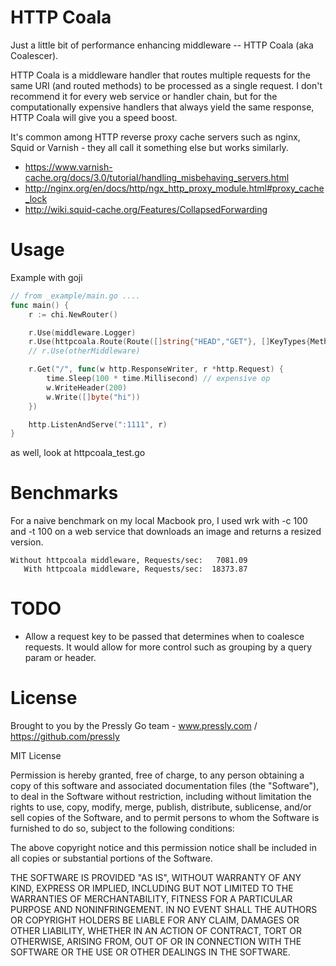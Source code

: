 HTTP Coala
==========

Just a little bit of performance enhancing middleware -- HTTP Coala (aka Coalescer).

HTTP Coala is a middleware handler that routes multiple requests for the same URI
(and routed methods) to be processed as a single request. I don't recommend it
for every web service or handler chain, but for the computationally expensive
handlers that always yield the same response, HTTP Coala will give you a speed boost.

It's common among HTTP reverse proxy cache servers such as nginx,
Squid or Varnish - they all call it something else but works similarly.

* https://www.varnish-cache.org/docs/3.0/tutorial/handling_misbehaving_servers.html
* http://nginx.org/en/docs/http/ngx_http_proxy_module.html#proxy_cache_lock
* http://wiki.squid-cache.org/Features/CollapsedForwarding


# Usage

Example with goji

```go
// from _example/main.go ....
func main() {
	r := chi.NewRouter()

	r.Use(middleware.Logger)
	r.Use(httpcoala.Route(Route([]string{"HEAD","GET"}, []KeyTypes{Method,URI}) // or, Route([]string{"*"}, []KeyTypes{Method,URI})
	// r.Use(otherMiddleware)

	r.Get("/", func(w http.ResponseWriter, r *http.Request) {
		time.Sleep(100 * time.Millisecond) // expensive op
		w.WriteHeader(200)
		w.Write([]byte("hi"))
	})

	http.ListenAndServe(":1111", r)
}
```

as well, look at httpcoala_test.go


# Benchmarks

For a naive benchmark on my local Macbook pro, I used wrk with -c 100 and -t 100
on a web service that downloads an image and returns a resized version.

```
Without httpcoala middleware, Requests/sec:   7081.09
   With httpcoala middleware, Requests/sec:  18373.87
```

# TODO

* Allow a request key to be passed that determines when to coalesce requests.
  It would allow for more control such as grouping by a query param or header.

# License

Brought to you by the Pressly Go team - www.pressly.com / https://github.com/pressly

MIT License

Permission is hereby granted, free of charge, to any person obtaining
a copy of this software and associated documentation files (the
"Software"), to deal in the Software without restriction, including
without limitation the rights to use, copy, modify, merge, publish,
distribute, sublicense, and/or sell copies of the Software, and to
permit persons to whom the Software is furnished to do so, subject to
the following conditions:

The above copyright notice and this permission notice shall be
included in all copies or substantial portions of the Software.

THE SOFTWARE IS PROVIDED "AS IS", WITHOUT WARRANTY OF ANY KIND,
EXPRESS OR IMPLIED, INCLUDING BUT NOT LIMITED TO THE WARRANTIES OF
MERCHANTABILITY, FITNESS FOR A PARTICULAR PURPOSE AND
NONINFRINGEMENT. IN NO EVENT SHALL THE AUTHORS OR COPYRIGHT HOLDERS BE
LIABLE FOR ANY CLAIM, DAMAGES OR OTHER LIABILITY, WHETHER IN AN ACTION
OF CONTRACT, TORT OR OTHERWISE, ARISING FROM, OUT OF OR IN CONNECTION
WITH THE SOFTWARE OR THE USE OR OTHER DEALINGS IN THE SOFTWARE.
